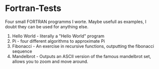 # Fortran-Tests
Four small FORTRAN programms I worte. Maybe usefull as examples, I doubt they can be used for anything else.
1. Hello World - literally a "Hello World" program
2. Pi - four different algorithms to approximate Pi
3. Fibonacci - An exercise in recursive functions, outputting the fibonacci sequence
4. Mandelbrot - Outputs an ASCII version of the famous mandelbrot set, allows you to zoom and move around.
